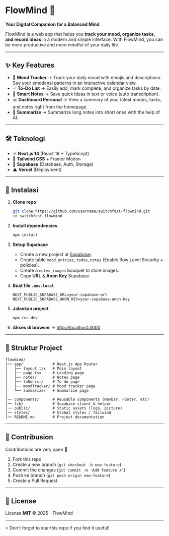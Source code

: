 # FlowMind 🧠

**Your Digital Companion for a Balanced Mind**

FlowMind is a web app that helps you **track your mood, organize tasks, and record ideas** in a modern and simple interface. With FlowMind, you can be more productive and more mindful of your daily life.

---

## ✨ Key Features

* 🌈 **Mood Tracker** → Track your daily mood with emojis and descriptions. See your emotional patterns in an interactive calendar view.
* ✅ **To-Do List** → Easily add, mark complete, and organize tasks by date.
* 📝 **Smart Notes** → Save quick ideas in text or voice (auto transcription).
* 📊 **Dashboard Personal** → View a summary of your latest moods, tasks, and notes right from the homepage.
* 🤖 **Summarize** → Summarize long notes into short ones with the help of AI.

---

## 🛠️ Teknologi

* ⚛️ **Next.js 14** (React 19 + TypeScript)
* 🎨 **Tailwind CSS** + Framer Motion
* 🔐 **Supabase** (Database, Auth, Storage)
* ▲ **Vercel** (Deployment)

---

## 🚀 Instalasi

1. **Clone repo**

   ```bash
   git clone https://github.com/username/switchfest-flowmind.git
   cd switchfest-flowmind
   ```

2. **Install dependencies**

   ```bash
   npm install
   ```

3. **Setup Supabase**

   * Create a new project at [Supabase](https://supabase.com/).
   * Create table `mood_entries`, `todos`, `notes` (Enable Row Level Security + policies).
   * Create a `notes_images` bouquet to store images. 
   * Copy **URL** & **Anon Key** Supabase.

4. **Buat file `.env.local`**

   ```env
   NEXT_PUBLIC_SUPABASE_URL=your-supabase-url
   NEXT_PUBLIC_SUPABASE_ANON_KEY=your-supabase-anon-key
   ```

5. **Jalankan project**

   ```bash
   npm run dev
   ```

6. **Akses di browser** → [http://localhost:3000](http://localhost:3000)

---

## 📂 Struktur Project

```
flowmind/
│── app/             # Next.js App Router
│   ├── layout.tsx   # Main layout
│   ├── page.tsx     # Landing page
│   ├── notes/       # Notes page
│   ├── toDoList/    # To-do page
│   ├── moodTracker/ # Mood tracker page
│   └── summarize/   # Summarize page
│
│── components/      # Reusable components (Navbar, Footer, etc)
│── lib/             # Supabase client & helper
│── public/          # Static assets (logo, picture)
│── styles/          # Global styles / Tailwind
│── README.md        # Project documentation
```

---

## 🤝 Contribusion

Contributions are very open 🚀

1. Fork this repo
2. Create a new branch (`git checkout -b new-feature`)
3. Commit the changes (`git commit -m 'Add feature X'`)
4. Push ke branch (`git push origin new-feature`)
5. Create a Pull Request

---

## 📜 License

License **MIT** © 2025 - FlowMind

---

⭐️ Don't forget to star this repo if you find it useful!
